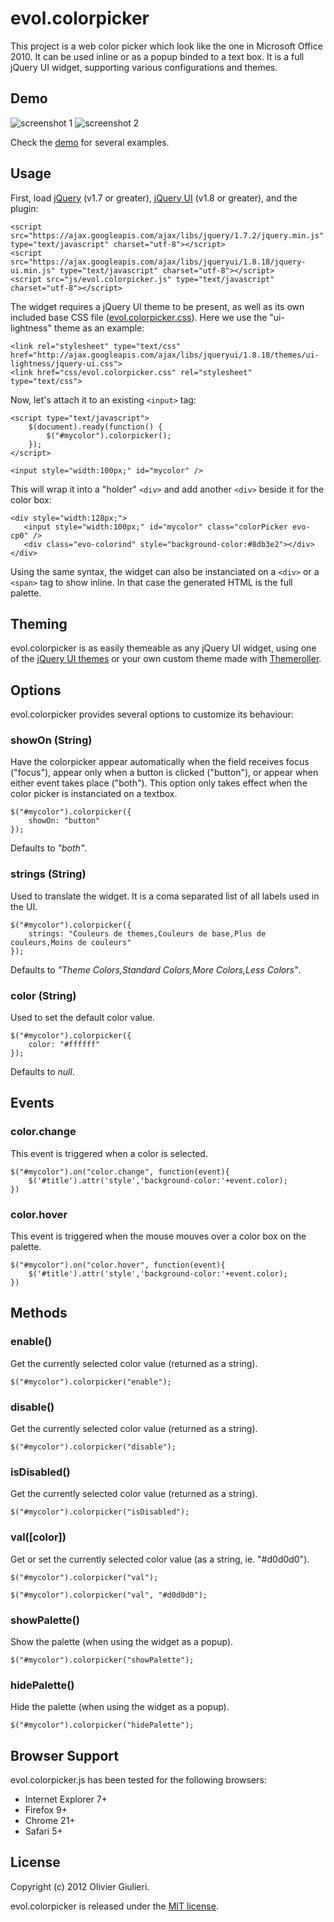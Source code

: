 # evol.colorpicker

This project is a web color picker which look like the one in Microsoft Office 2010. It can be used inline or as a popup binded to a text box.
It is a full jQuery UI widget, supporting various configurations and themes.

## Demo

![screenshot 1](https://raw.github.com/evoluteur/colorpicker/master/screenshot1.png) ![screenshot 2](https://raw.github.com/evoluteur/colorpicker/master/screenshot2.png)

Check the [demo](http://evoluteur.github.com/colorpicker/index.html) for several examples.


## Usage

First, load [jQuery](http://jquery.com/) (v1.7 or greater), [jQuery UI](http://jqueryui.com/) (v1.8 or greater), and the plugin:

    <script src="https://ajax.googleapis.com/ajax/libs/jquery/1.7.2/jquery.min.js" type="text/javascript" charset="utf-8"></script>
    <script src="https://ajax.googleapis.com/ajax/libs/jqueryui/1.8.18/jquery-ui.min.js" type="text/javascript" charset="utf-8"></script>
    <script src="js/evol.colorpicker.js" type="text/javascript" charset="utf-8"></script>

The widget requires a jQuery UI theme to be present, as well as its own included base CSS file ([evol.colorpicker.css](http://github.com/evoluteur/colorpicker/raw/master/css/evol.colorpicker.css)). Here we use the "ui-lightness" theme as an example:

    <link rel="stylesheet" type="text/css" href="http://ajax.googleapis.com/ajax/libs/jqueryui/1.8.18/themes/ui-lightness/jquery-ui.css">
    <link href="css/evol.colorpicker.css" rel="stylesheet" type="text/css">

Now, let's attach it to an existing `<input>` tag:

    <script type="text/javascript">
        $(document).ready(function() {
            $("#mycolor").colorpicker();
        });
    </script>

    <input style="width:100px;" id="mycolor" />

This will wrap it into a "holder" `<div>` and add another `<div>` beside it for the color box:

	<div style="width:128px;">
	   <input style="width:100px;" id="mycolor" class="colorPicker evo-cp0" />
	   <div class="evo-colorind" style="background-color:#8db3e2"></div>
	</div>

Using the same syntax, the widget can also be instanciated on a `<div>` or a `<span>` tag to show inline. In that case the generated HTML is the full palette.


## Theming

evol.colorpicker is as easily themeable as any jQuery UI widget, using one of the [jQuery UI themes](http://jqueryui.com/themeroller/#themeGallery) or your own custom theme made with [Themeroller](http://jqueryui.com/themeroller/).


## Options

evol.colorpicker provides several options to customize its behaviour:

### showOn (String)

Have the colorpicker appear automatically when the field receives focus ("focus"), appear only when a button is clicked ("button"), or appear when either event takes place ("both").
This option only takes effect when the color picker is instanciated on a textbox.

    $("#mycolor").colorpicker({
        showOn: "button"
    });

Defaults to *"both"*.

### strings (String)

Used to translate the widget. It is a coma separated list of all labels used in the UI. 

    $("#mycolor").colorpicker({
        strings: "Couleurs de themes,Couleurs de base,Plus de couleurs,Moins de couleurs"
    });

Defaults to *"Theme Colors,Standard Colors,More Colors,Less Colors"*.

### color (String)

Used to set the default color value.

    $("#mycolor").colorpicker({
        color: "#ffffff"
    });

Defaults to *null*.

## Events

### color.change

This event is triggered when a color is selected.

    $("#mycolor").on("color.change", function(event){
        $('#title').attr('style','background-color:'+event.color);
    })

### color.hover

This event is triggered when the mouse mouves over a color box on the palette.

    $("#mycolor").on("color.hover", function(event){
        $('#title').attr('style','background-color:'+event.color);
    })


## Methods

### enable()
Get the currently selected color value (returned as a string).

    $("#mycolor").colorpicker("enable");

### disable()
Get the currently selected color value (returned as a string).

    $("#mycolor").colorpicker("disable");

### isDisabled()
Get the currently selected color value (returned as a string).

    $("#mycolor").colorpicker("isDisabled");

### val([color])
Get or set the currently selected color value (as a string, ie. "#d0d0d0").

    $("#mycolor").colorpicker("val");

    $("#mycolor").colorpicker("val", "#d0d0d0");

### showPalette()
Show the palette (when using the widget as a popup).

    $("#mycolor").colorpicker("showPalette");

### hidePalette()
Hide the palette (when using the widget as a popup).

    $("#mycolor").colorpicker("hidePalette");

## Browser Support

evol.colorpicker.js has been tested for the following browsers:

  - Internet Explorer 7+
  - Firefox 9+
  - Chrome 21+
  - Safari 5+


## License

Copyright (c) 2012 Olivier Giulieri.

evol.colorpicker is released under the [MIT license](http://github.com/evoluteur/colorpicker/raw/master/LICENSE.md).

